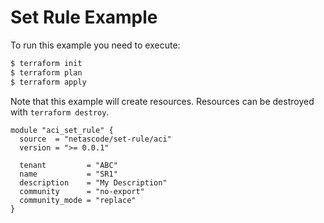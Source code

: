 <!-- BEGIN_TF_DOCS -->
# Set Rule Example

To run this example you need to execute:

```bash
$ terraform init
$ terraform plan
$ terraform apply
```

Note that this example will create resources. Resources can be destroyed with `terraform destroy`.

```hcl
module "aci_set_rule" {
  source  = "netascode/set-rule/aci"
  version = ">= 0.0.1"

  tenant         = "ABC"
  name           = "SR1"
  description    = "My Description"
  community      = "no-export"
  community_mode = "replace"
}

```
<!-- END_TF_DOCS -->